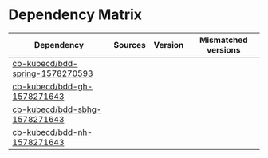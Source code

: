 # Dependency Matrix

Dependency | Sources | Version | Mismatched versions
---------- | ------- | ------- | -------------------
[cb-kubecd/bdd-spring-1578270593](https://github.com/cb-kubecd/bdd-spring-1578270593.git) |  | []() | 
[cb-kubecd/bdd-gh-1578271643](https://github.com/cb-kubecd/bdd-gh-1578271643.git) |  | []() | 
[cb-kubecd/bdd-sbhg-1578271643](https://github.com/cb-kubecd/bdd-sbhg-1578271643.git) |  | []() | 
[cb-kubecd/bdd-nh-1578271643](https://github.com/cb-kubecd/bdd-nh-1578271643.git) |  | []() | 
